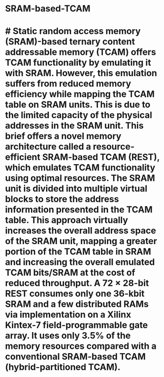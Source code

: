 # SRAM-based-TCAM
# # Static random access memory (SRAM)-based ternary content addressable memory (TCAM) offers TCAM functionality by emulating it with SRAM. However, this emulation suffers from reduced memory efficiency while mapping the TCAM table on SRAM units. This is due to the limited capacity of the physical addresses in the SRAM unit. This brief offers a novel memory architecture called a resource-efficient SRAM-based TCAM (REST), which emulates TCAM functionality using optimal resources. The SRAM unit is divided into multiple virtual blocks to store the address information presented in the TCAM table. This approach virtually increases the overall address space of the SRAM unit, mapping a greater portion of the TCAM table in SRAM and increasing the overall emulated TCAM bits/SRAM at the cost of reduced throughput. A 72 × 28-bit REST consumes only one 36-kbit SRAM and a few distributed RAMs via implementation on a Xilinx Kintex-7 field-programmable gate array. It uses only 3.5% of the memory resources compared with a conventional SRAM-based TCAM (hybrid-partitioned TCAM).
